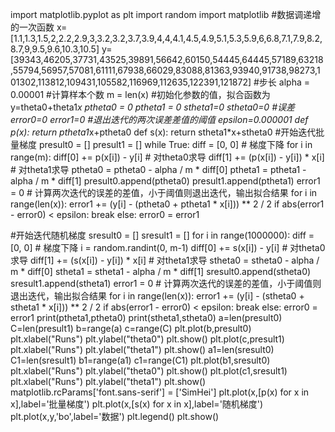 import matplotlib.pyplot as plt
import random
import matplotlib
#数据调递增的一次函数
x=[1.1,1.3,1.5,2,2.2,2.9,3,3.2,3.2,3.7,3.9,4,4,4.1,4.5,4.9,5.1,5.3,5.9,6,6.8,7.1,7.9,8.2,8.7,9,9.5,9.6,10.3,10.5]
y=[39343,46205,37731,43525,39891,56642,60150,54445,64445,57189,63218,55794,56957,57081,61111,67938,66029,83088,81363,93940,91738,98273,101302,113812,109431,105582,116969,112635,122391,121872]
#步长
alpha = 0.00001
#计算样本个数
m = len(x)
#初始化参数的值，拟合函数为 y=theta0+theta1*x
ptheta0 = 0
ptheta1 = 0
stheta1=0
stheta0=0
#误差
error0=0
error1=0
#退出迭代的两次误差差值的阈值
epsilon=0.000001
def p(x):
    return ptheta1*x+ptheta0
def s(x):
    return stheta1*x+stheta0
#开始迭代批量梯度
presult0 = []
presult1 = []
while True:
    diff = [0, 0]
    # 梯度下降
    for i in range(m):
        diff[0] += p(x[i]) - y[i]  # 对theta0求导
        diff[1] += (p(x[i]) - y[i]) * x[i]  # 对theta1求导
    ptheta0 = ptheta0 - alpha / m * diff[0]
    ptheta1 = ptheta1 - alpha / m * diff[1]
    presult0.append(ptheta0)
    presult1.append(ptheta1)
    error1 = 0
    # 计算两次迭代的误差的差值，小于阈值则退出迭代，输出拟合结果
    for i in range(len(x)):
        error1 += (y[i] - (ptheta0 + ptheta1 * x[i])) ** 2 / 2
    if abs(error1 - error0) < epsilon:
        break
    else:
        error0 = error1

#开始迭代随机梯度
sresult0 = []
sresult1 = []
for i in range(1000000):
    diff = [0, 0]
    # 梯度下降
    i = random.randint(0, m-1)
    diff[0] += s(x[i]) - y[i]  # 对theta0求导
    diff[1] += (s(x[i]) - y[i]) * x[i]  # 对theta1求导
    stheta0 = stheta0 - alpha / m * diff[0]
    stheta1 = stheta1 - alpha / m * diff[1]
    sresult0.append(stheta0)
    sresult1.append(stheta1)
    error1 = 0
    # 计算两次迭代的误差的差值，小于阈值则退出迭代，输出拟合结果
    for i in range(len(x)):
        error1 += (y[i] - (stheta0 + stheta1 * x[i])) ** 2 / 2
    if abs(error1 - error0) < epsilon:
        break
    else:
        error0 = error1
print(ptheta1,ptheta0)
print(stheta1,stheta0)
a=len(presult0)
C=len(presult1)
b=range(a)
c=range(C)
plt.plot(b,presult0)
plt.xlabel("Runs")
plt.ylabel("theta0")
plt.show()
plt.plot(c,presult1)
plt.xlabel("Runs")
plt.ylabel("theta1")
plt.show()
a1=len(sresult0)
C1=len(sresult1)
b1=range(a1)
c1=range(C1)
plt.plot(b1,sresult0)
plt.xlabel("Runs")
plt.ylabel("theta0")
plt.show()
plt.plot(c1,sresult1)
plt.xlabel("Runs")
plt.ylabel("theta1")
plt.show()
matplotlib.rcParams['font.sans-serif'] = ['SimHei']
plt.plot(x,[p(x) for x in x],label='批量梯度')
plt.plot(x,[s(x) for x in x],label='随机梯度')
plt.plot(x,y,'bo',label='数据')
plt.legend()
plt.show()
